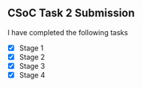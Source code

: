 ## CSoC Task 2 Submission

I have completed the following tasks

- [x] Stage 1
- [x] Stage 2
- [x] Stage 3
- [x] Stage 4
